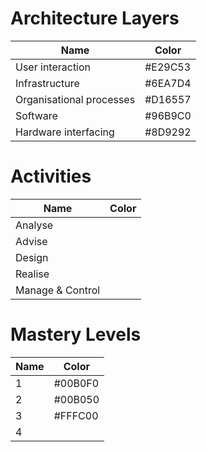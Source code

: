 # Architecture Layers

| Name                     | Color   |
|--------------------------|---------|
| User interaction         | #E29C53 |
| Infrastructure           | #6EA7D4 |
| Organisational processes | #D16557 |
| Software                 | #96B9C0 |
| Hardware interfacing     | #8D9292 |

# Activities
| Name             | Color |
|------------------|-------|
| Analyse          |       |
| Advise           |       |
| Design           |       |
| Realise          |       |
| Manage & Control |       |

# Mastery Levels
| Name | Color   |
|------|---------|
| 1    | #00B0F0 |
| 2    | #00B050 |
| 3    | #FFFC00 |
| 4    |         |
